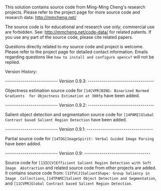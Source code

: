 This solution contains source code from Ming-Ming Cheng's research projects.
Please refer to the project page for more source code and research data: 
http://mmcheng.net/

The source code is for educational and research use only; commercial use are 
forbidden. See: http://mmcheng.net/code-data/ for related patents.
If you use any part of the source code, please cite related papers.

Questions directly related to my source code and project is welcome. Please
refer to the project page for detailed contact information. Emails regarding
questions like `how to install and configure opencv?` will not be replied.


Version History:


--------------------------- Version 0.9.3: ----------------------------------

Objectness estimation source code for `[14CVPR]BING: Binarized Normed Gradients 
for Objectness Estimation at 300fp` have been added.


--------------------------- Version 0.9.2: ----------------------------------

Salient object detection and segmentation source code for `[14PAMI]Global 
Contrast based Salient Region Detection` have been added.


--------------------------- Version 0.9.1: ----------------------------------

Partial source code for `[14TOG]ImageSpirit: Verbal Guided Image Parsing` 
have been added.


--------------------------- Version 0.9: ----------------------------------

Source code for `[13ICCV]Efficient Salient Region Detection with Soft Image 
Abstraction` and related source code from other projects are added. It 
contains source code from: `[13TVCJ]SalientShape: Group Saliency in Image 
Collections`, `[14TPAMI]Salient Object Detection and Segmentation`,
and `[11CVPR]Global Contrast based Salient Region Detection`.
